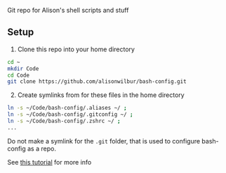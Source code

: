 Git repo for Alison's shell scripts and stuff


## Setup

1. Clone this repo into your home directory
``` bash
cd ~
mkdir Code
cd Code
git clone https://github.com/alisonwilbur/bash-config.git 
```
2. Create symlinks from for these files in the home directory
``` bash
ln -s ~/Code/bash-config/.aliases ~/ ;
ln -s ~/Code/bash-config/.gitconfig ~/ ;
ln -s ~/Code/bash-config/.zshrc ~/ ;
...
```
Do not make a symlink for the `.git` folder, that is used to configure bash-config as a repo.

See [this tutorial](https://www.digitalocean.com/community/tutorials/how-to-use-git-to-manage-your-user-configuration-files-on-a-linux-vps) for more info
